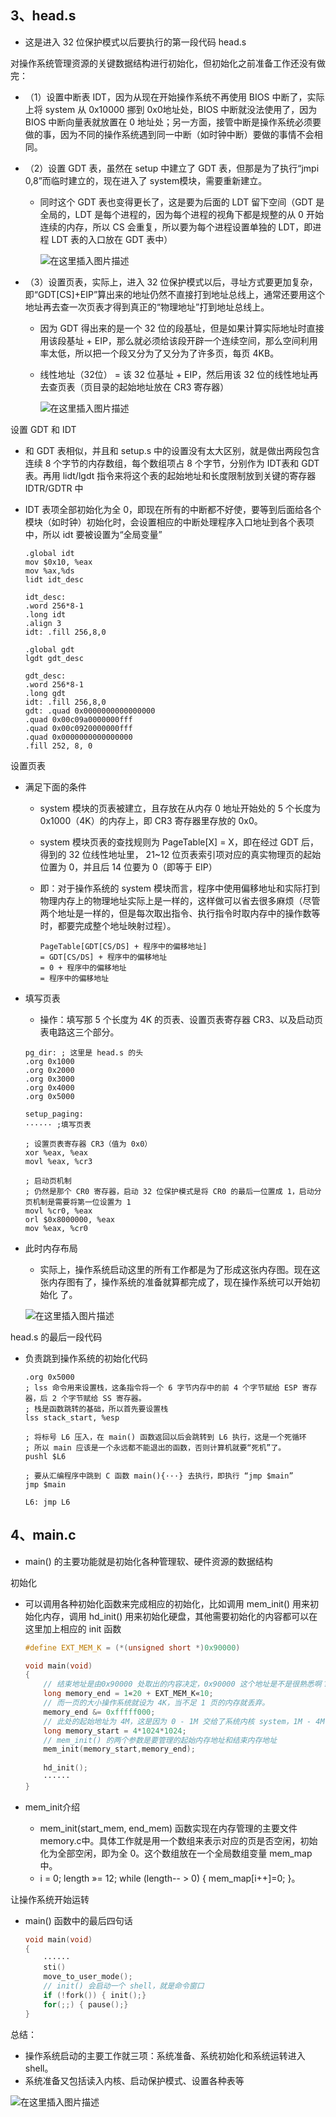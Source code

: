 ## 3、head.s

* 这是进入 32 位保护模式以后要执行的第一段代码 head.s

  

对操作系统管理资源的关键数据结构进行初始化，但初始化之前准备工作还没有做完：

  * （1）设置中断表 IDT，因为从现在开始操作系统不再使用 BIOS 中断了，实际上将 system 从 0x10000 挪到 0x0地址处，BIOS 中断就没法使用了，因为 BIOS 中断向量表就放置在 0 地址处；另一方面，接管中断是操作系统必须要做的事，因为不同的操作系统遇到同一中断（如时钟中断）要做的事情不会相同。

  * （2）设置 GDT 表，虽然在 setup 中建立了 GDT 表，但那是为了执行“jmpi 0,8”而临时建立的，现在进入了 system模块，需要重新建立。

    * 同时这个 GDT 表也变得更长了，这是要为后面的 LDT 留下空间（GDT 是全局的，LDT 是每个进程的，因为每个进程的视角下都是规整的从 0 开始连续的内存，所以 CS 会重复，所以要为每个进程设置单独的 LDT，即进程 LDT 表的入口放在 GDT 表中）

      ![在这里插入图片描述](https://img-blog.csdnimg.cn/20210121000414430.png?x-oss-process=image/watermark,type_ZmFuZ3poZW5naGVpdGk,shadow_10,text_aHR0cHM6Ly9ibG9nLmNzZG4ubmV0L3dlaXhpbl80MzkzNDYwNw==,size_16,color_FFFFFF,t_70)

  * （3）设置页表，实际上，进入 32 位保护模式以后，寻址方式要更加复杂，即“GDT[CS]+EIP”算出来的地址仍然不直接打到地址总线上，通常还要用这个地址再去查一次页表才得到真正的“物理地址”打到地址总线上。

    * 因为 GDT 得出来的是一个 32 位的段基址，但是如果计算实际地址时直接用该段基址 + EIP，那么就必须给该段开辟一个连续空间，那么空间利用率太低，所以把一个段又分为了又分为了许多页，每页 4KB。

    * 线性地址（32位） =  该 32 位基址 + EIP，然后用该 32 位的线性地址再去查页表（页目录的起始地址放在 CR3 寄存器）

      ![在这里插入图片描述](https://img-blog.csdnimg.cn/20210121000439786.png?x-oss-process=image/watermark,type_ZmFuZ3poZW5naGVpdGk,shadow_10,text_aHR0cHM6Ly9ibG9nLmNzZG4ubmV0L3dlaXhpbl80MzkzNDYwNw==,size_16,color_FFFFFF,t_70)






设置 GDT 和 IDT

* 和 GDT 表相似，并且和 setup.s 中的设置没有太大区别，就是做出两段包含连续 8 个字节的内存数组，每个数组项占 8 个字节，分别作为 IDT表和 GDT 表。再用 lidt/lgdt 指令来将这个表的起始地址和长度限制放到关键的寄存器 IDTR/GDTR 中

* IDT 表项全部初始化为全 0，即现在所有的中断都不好使，要等到后面给各个模块（如时钟）初始化时，会设置相应的中断处理程序入口地址到各个表项中，所以 idt 要被设置为“全局变量”

  ```assembly
  .global idt
  mov $0x10, %eax
  mov %ax,%ds
  lidt idt_desc
  
  idt_desc:
  .word 256*8-1
  .long idt
  .align 3
  idt: .fill 256,8,0
  
  .global gdt
  lgdt gdt_desc
  
  gdt_desc:
  .word 256*8-1
  .long gdt
  idt: .fill 256,8,0
  gdt: .quad 0x0000000000000000
  .quad 0x00c09a0000000fff
  .quad 0x00c0920000000fff
  .quad 0x0000000000000000
  .fill 252, 8, 0
  ```




设置页表 

* 满足下面的条件

  * system 模块的页表被建立，且存放在从内存 0 地址开始处的 5 个长度为 0x1000（4K）的内存上，即 CR3 寄存器里存放的 0x0。

  * system 模块页表的查找规则为 PageTable[X] = X，即在经过 GDT 后，得到的 32 位线性地址里， 21~12 位页表索引项对应的真实物理页的起始位置为 0，并且后 14 位要为 0（即等于 EIP）

  * 即：对于操作系统的 system 模块而言，程序中使用偏移地址和实际打到物理内存上的物理地址实际上是一样的，这样做可以省去很多麻烦（尽管两个地址是一样的，但是每次取出指令、执行指令时取内存中的操作数等时，都要完成整个地址映射过程）。

    ```
    PageTable[GDT[CS/DS] + 程序中的偏移地址]
    = GDT[CS/DS] + 程序中的偏移地址
    = 0 + 程序中的偏移地址
    = 程序中的偏移地址
    ```

* 填写页表

  * 操作：填写那 5 个长度为 4K 的页表、设置页表寄存器 CR3、以及启动页表电路这三个部分。

  ```assembly
  pg_dir: ; 这里是 head.s 的头
  .org 0x1000
  .org 0x2000
  .org 0x3000
  .org 0x4000
  .org 0x5000
  
  setup_paging:
  ······ ;填写页表
  
  ; 设置页表寄存器 CR3（值为 0x0）
  xor %eax, %eax
  movl %eax, %cr3
  
  ; 启动页机制
  ; 仍然是那个 CR0 寄存器，启动 32 位保护模式是将 CR0 的最后一位置成 1，启动分页机制是需要将第一位设置为 1
  movl %cr0, %eax
  orl $0x8000000, %eax
  mov %eax, %cr0
  ```

* 此时内存布局

  * 实际上，操作系统启动这里的所有工作都是为了形成这张内存图。现在这张内存图有了，操作系统的准备就算都完成了，现在操作系统可以开始初始化
    了。

  ![在这里插入图片描述](https://img-blog.csdnimg.cn/20210121000500161.png?x-oss-process=image/watermark,type_ZmFuZ3poZW5naGVpdGk,shadow_10,text_aHR0cHM6Ly9ibG9nLmNzZG4ubmV0L3dlaXhpbl80MzkzNDYwNw==,size_16,color_FFFFFF,t_70)





head.s 的最后一段代码

* 负责跳到操作系统的初始化代码

  ```assembly
  .org 0x5000
  ; lss 命令用来设置栈，这条指令将一个 6 字节内存中的前 4 个字节赋给 ESP 寄存器，后 2 个字节赋给 SS 寄存器。
  ; 栈是函数跳转的基础，所以首先要设置栈
  lss stack_start, %esp
  
  ; 将标号 L6 压入，在 main() 函数返回以后会跳转到 L6 执行，这是一个死循环
  ; 所以 main 应该是一个永远都不能退出的函数，否则计算机就要“死机”了。
  pushl $L6
  
  ; 要从汇编程序中跳到 C 函数 main(){···} 去执行，即执行 “jmp $main”
  jmp $main
  
  L6: jmp L6
  ```



## 4、main.c

* main() 的主要功能就是初始化各种管理软、硬件资源的数据结构



初始化

* 可以调用各种初始化函数来完成相应的初始化，比如调用 mem_init() 用来初始化内存，调用 hd_init() 用来初始化硬盘，其他需要初始化的内容都可以在这里加上相应的 init 函数

  ```c
  #define EXT_MEM_K = (*(unsigned short *)0x90000)
  
  void main(void)
  {
      // 结束地址是由0x90000 处取出的内容决定，0x90000 这个地址是不是很熟悉啊？
      long memory_end = 1«20 + EXT_MEM_K«10;
      // 而一页的大小操作系统就设为 4K，当不足 1 页的内存就丢弃。
      memory_end &= 0xfffff000;
      // 此处的起始地址为 4M，这是因为 0 - 1M 交给了系统内核 system，1M - 4M 将交给磁盘高速缓存，所以 4M 以后的内存才是让用户应用程序使用的
      long memory_start = 4*1024*1024;
      // mem_init() 的两个参数是要管理的起始内存地址和结束内存地址
      mem_init(memory_start,memory_end);
      
      hd_init();
      ······
  }
  ```

* mem_init介绍

  * mem_init(start_mem, end_mem) 函数实现在内存管理的主要文件 memory.c中。具体工作就是用一个数组来表示对应的页是否空闲，初始化为全部空闲，即为全 0。这个数组放在一个全局数组变量 mem_map 中。
  * i = 0; length »= 12; while (length-- > 0) { mem_map[i++]=0; }。



让操作系统开始运转

* main() 函数中的最后四句话

  ```c
  void main(void)
  {
      ······
      sti()
      move_to_user_mode();
      // init() 会启动一个 shell，就是命令窗口
      if (!fork()) { init();}
      for(;;) { pause();}
  }
  ```

  



总结：

* 操作系统启动的主要工作就三项：系统准备、系统初始化和系统运转进入 shell。
* 系统准备又包括读入内核、启动保护模式、设置各种表等

![在这里插入图片描述](https://img-blog.csdnimg.cn/20210121000519240.png)


